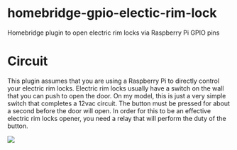 # homebridge-gpio-electic-rim-lock
Homebridge plugin to open electric rim locks via Raspberry Pi GPIO pins

# Circuit
This plugin assumes that you are using a Raspberry Pi to directly control your electric rim locks. Electric rim locks usually have a switch on the wall that you can push to open the door. On my model, this is just a very simple switch that completes a 12vac circuit. The button must be pressed for about a second before the door will open. In order for this to be an effective electric rim locks opener, you need a relay that will perform the duty of the button.

![](https://github.com/roberto-montanari/homebridge-gpio-electic-rim-lock/blob/master/images/circuit.png)
